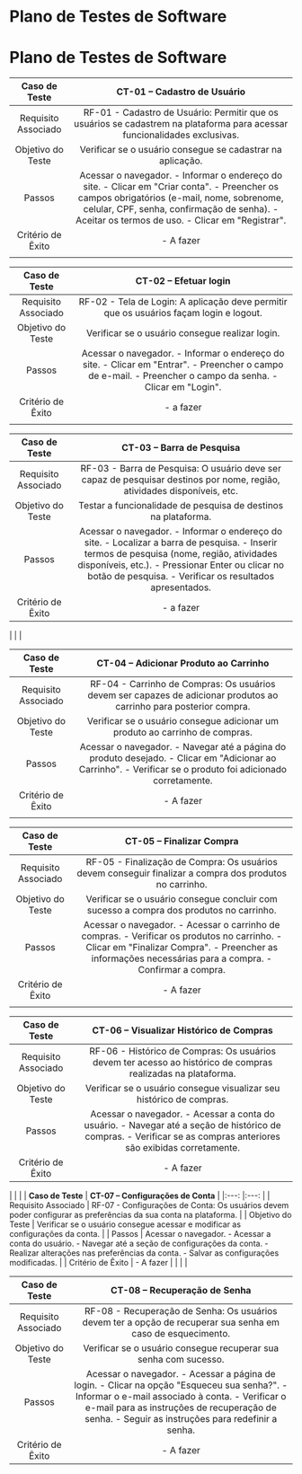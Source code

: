 # Plano de Testes de Software

 
# Plano de Testes de Software

| **Caso de Teste** 	| **CT-01 – Cadastro de Usuário** |
|:---:	|:---:	|
| Requisito Associado 	| RF-01 - Cadastro de Usuário: Permitir que os usuários se cadastrem na plataforma para acessar funcionalidades exclusivas. |
| Objetivo do Teste 	| Verificar se o usuário consegue se cadastrar na aplicação. |
| Passos 	| Acessar o navegador. - Informar o endereço do site. - Clicar em "Criar conta". - Preencher os campos obrigatórios (e-mail, nome, sobrenome, celular, CPF, senha, confirmação de senha). - Aceitar os termos de uso. - Clicar em "Registrar". |
| Critério de Êxito | - A fazer |
|  	|  	|

| **Caso de Teste** 	| **CT-02 – Efetuar login**	|
|:---:	|:---:	|
| Requisito Associado | RF-02 - Tela de Login: A aplicação deve permitir que os usuários façam login e logout. |
| Objetivo do Teste 	| Verificar se o usuário consegue realizar login. |
| Passos 	| Acessar o navegador. - Informar o endereço do site. - Clicar em "Entrar". - Preencher o campo de e-mail. - Preencher o campo da senha. - Clicar em "Login". |
| Critério de Êxito | - a fazer |
|  	|  	|

| **Caso de Teste** 	| **CT-03 – Barra de Pesquisa** 	|
|:---:	|:---:	|
| Requisito Associado | RF-03 - Barra de Pesquisa: O usuário deve ser capaz de pesquisar destinos por nome, região, atividades disponíveis, etc. |
| Objetivo do Teste | Testar a funcionalidade de pesquisa de destinos na plataforma. |
| Passos | Acessar o navegador. - Informar o endereço do site. - Localizar a barra de pesquisa. - Inserir termos de pesquisa (nome, região, atividades disponíveis, etc.). - Pressionar Enter ou clicar no botão de pesquisa. - Verificar os resultados apresentados. |
| Critério de Êxito | - a fazer |

|  	|  	|

| **Caso de Teste** 	| **CT-04 – Adicionar Produto ao Carrinho** 	|
|:---:	|:---:	|
| Requisito Associado | RF-04 - Carrinho de Compras: Os usuários devem ser capazes de adicionar produtos ao carrinho para posterior compra. |
| Objetivo do Teste | Verificar se o usuário consegue adicionar um produto ao carrinho de compras. |
| Passos | Acessar o navegador. - Navegar até a página do produto desejado. - Clicar em "Adicionar ao Carrinho". - Verificar se o produto foi adicionado corretamente. |
| Critério de Êxito | - A fazer |
|  	|  	|

| **Caso de Teste** 	| **CT-05 – Finalizar Compra** 	|
|:---:	|:---:	|
| Requisito Associado | RF-05 - Finalização de Compra: Os usuários devem conseguir finalizar a compra dos produtos no carrinho. |
| Objetivo do Teste | Verificar se o usuário consegue concluir com sucesso a compra dos produtos no carrinho. |
| Passos | Acessar o navegador. - Acessar o carrinho de compras. - Verificar os produtos no carrinho. - Clicar em "Finalizar Compra". - Preencher as informações necessárias para a compra. - Confirmar a compra. |
| Critério de Êxito | - A fazer |
|  	|  	|

| **Caso de Teste** 	| **CT-06 – Visualizar Histórico de Compras** 	|
|:---:	|:---:	|
| Requisito Associado | RF-06 - Histórico de Compras: Os usuários devem ter acesso ao histórico de compras realizadas na plataforma. |
| Objetivo do Teste | Verificar se o usuário consegue visualizar seu histórico de compras. |
| Passos | Acessar o navegador. - Acessar a conta do usuário. - Navegar até a seção de histórico de compras. - Verificar se as compras anteriores são exibidas corretamente. |
| Critério de Êxito | - A fazer |

|  	|  	|
| **Caso de Teste** 	| **CT-07 – Configurações de Conta** 	|
|:---:	|:---:	|
| Requisito Associado | RF-07 - Configurações de Conta: Os usuários devem poder configurar as preferências da sua conta na plataforma. |
| Objetivo do Teste | Verificar se o usuário consegue acessar e modificar as configurações da conta. |
| Passos | Acessar o navegador. - Acessar a conta do usuário. - Navegar até a seção de configurações da conta. - Realizar alterações nas preferências da conta. - Salvar as configurações modificadas. |
| Critério de Êxito | - A fazer |
|  	|  	|

| **Caso de Teste** 	| **CT-08 – Recuperação de Senha** 	|
|:---:	|:---:	|
| Requisito Associado | RF-08 - Recuperação de Senha: Os usuários devem ter a opção de recuperar sua senha em caso de esquecimento. |
| Objetivo do Teste | Verificar se o usuário consegue recuperar sua senha com sucesso. |
| Passos | Acessar o navegador. - Acessar a página de login. - Clicar na opção "Esqueceu sua senha?". - Informar o e-mail associado à conta. - Verificar o e-mail para as instruções de recuperação de senha. - Seguir as instruções para redefinir a senha. |
| Critério de Êxito | - A fazer |



